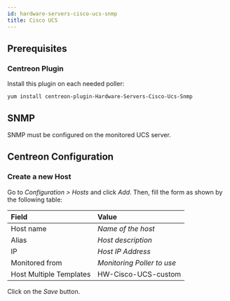 ```yaml
---
id: hardware-servers-cisco-ucs-snmp
title: Cisco UCS
---
```


## Prerequisites

### Centreon Plugin

Install this plugin on each needed poller:

``` shell
yum install centreon-plugin-Hardware-Servers-Cisco-Ucs-Snmp
```

## SNMP

SNMP must be configured on the monitored UCS server.

## Centreon Configuration

### Create a new Host

Go to *Configuration \> Hosts* and click *Add*. Then, fill the form as shown by
the following table:

| Field                                | Value                      |
| :----------------------------------- | :------------------------- |
| Host name                            | *Name of the host*         |
| Alias                                | *Host description*         |
| IP                                   | *Host IP Address*          |
| Monitored from                       | *Monitoring Poller to use* |
| Host Multiple Templates              | HW-Cisco-UCS-custom        |

Click on the *Save* button.
